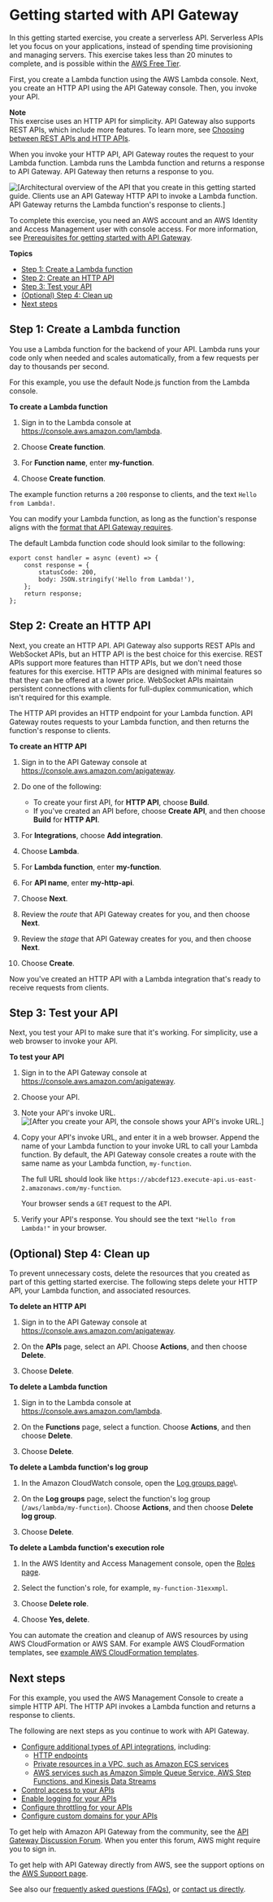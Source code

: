 # Getting started with API Gateway<a name="getting-started"></a>

In this getting started exercise, you create a serverless API\. Serverless APIs let you focus on your applications, instead of spending time provisioning and managing servers\. This exercise takes less than 20 minutes to complete, and is possible within the [AWS Free Tier](http://aws.amazon.com/free)\.

First, you create a Lambda function using the AWS Lambda console\. Next, you create an HTTP API using the API Gateway console\. Then, you invoke your API\.

**Note**  
This exercise uses an HTTP API for simplicity\. API Gateway also supports REST APIs, which include more features\. To learn more, see [Choosing between REST APIs and HTTP APIs](http-api-vs-rest.md)\.

When you invoke your HTTP API, API Gateway routes the request to your Lambda function\. Lambda runs the Lambda function and returns a response to API Gateway\. API Gateway then returns a response to you\.

![\[Architectural overview of the API that you create in this getting started guide. Clients use an API Gateway HTTP API to invoke a Lambda function. API Gateway returns the Lambda function's response to clients.\]](http://docs.aws.amazon.com/apigateway/latest/developerguide/images/getting-started-overview.png)

To complete this exercise, you need an AWS account and an AWS Identity and Access Management user with console access\. For more information, see [Prerequisites for getting started with API Gateway](setting-up.md)\.

**Topics**
+ [Step 1: Create a Lambda function](#getting-started-create-function)
+ [Step 2: Create an HTTP API](#getting-started-create-api)
+ [Step 3: Test your API](#getting-started-invoke-api)
+ [\(Optional\) Step 4: Clean up](#getting-started-cleanup)
+ [Next steps](#getting-started-next-steps)

## Step 1: Create a Lambda function<a name="getting-started-create-function"></a>

You use a Lambda function for the backend of your API\. Lambda runs your code only when needed and scales automatically, from a few requests per day to thousands per second\.

For this example, you use the default Node\.js function from the Lambda console\.

**To create a Lambda function**

1. Sign in to the Lambda console at [https://console\.aws\.amazon\.com/lambda](https://console.aws.amazon.com/lambda)\.

1. Choose **Create function**\.

1. For **Function name**, enter **my\-function**\.

1. Choose **Create function**\.

The example function returns a `200` response to clients, and the text `Hello from Lambda!`\.

You can modify your Lambda function, as long as the function's response aligns with the [format that API Gateway requires](http-api-develop-integrations-lambda.md#http-api-develop-integrations-lambda.response)\.

The default Lambda function code should look similar to the following:

```
export const handler = async (event) => {
    const response = {
        statusCode: 200,
        body: JSON.stringify('Hello from Lambda!'),
    };
    return response;
};
```

## Step 2: Create an HTTP API<a name="getting-started-create-api"></a>

Next, you create an HTTP API\. API Gateway also supports REST APIs and WebSocket APIs, but an HTTP API is the best choice for this exercise\. REST APIs support more features than HTTP APIs, but we don't need those features for this exercise\. HTTP APIs are designed with minimal features so that they can be offered at a lower price\. WebSocket APIs maintain persistent connections with clients for full\-duplex communication, which isn't required for this example\.

The HTTP API provides an HTTP endpoint for your Lambda function\. API Gateway routes requests to your Lambda function, and then returns the function's response to clients\.



**To create an HTTP API**

1. Sign in to the API Gateway console at [https://console\.aws\.amazon\.com/apigateway](https://console.aws.amazon.com/apigateway)\.

1. Do one of the following:
   + To create your first API, for **HTTP API**, choose **Build**\.
   + If you've created an API before, choose **Create API**, and then choose **Build** for **HTTP API**\.

1. For **Integrations**, choose **Add integration**\.

1. Choose **Lambda**\.

1. For **Lambda function**, enter **my\-function**\.

1. For **API name**, enter **my\-http\-api**\.

1. Choose **Next**\.

1. Review the *route* that API Gateway creates for you, and then choose **Next**\.

1. Review the *stage* that API Gateway creates for you, and then choose **Next**\.

1. Choose **Create**\.

Now you've created an HTTP API with a Lambda integration that's ready to receive requests from clients\.

## Step 3: Test your API<a name="getting-started-invoke-api"></a>

Next, you test your API to make sure that it's working\. For simplicity, use a web browser to invoke your API\.

**To test your API**

1. Sign in to the API Gateway console at [https://console\.aws\.amazon\.com/apigateway](https://console.aws.amazon.com/apigateway)\.

1. Choose your API\.

1. Note your API's invoke URL\.  
![\[After you create your API, the console shows your API's invoke URL.\]](http://docs.aws.amazon.com/apigateway/latest/developerguide/images/getting-started-invoke-url.png)

1. Copy your API's invoke URL, and enter it in a web browser\. Append the name of your Lambda function to your invoke URL to call your Lambda function\. By default, the API Gateway console creates a route with the same name as your Lambda function, `my-function`\. 

   The full URL should look like `https://abcdef123.execute-api.us-east-2.amazonaws.com/my-function`\. 

   Your browser sends a `GET` request to the API\.

1. Verify your API's response\. You should see the text `"Hello from Lambda!"` in your browser\.

## \(Optional\) Step 4: Clean up<a name="getting-started-cleanup"></a>

To prevent unnecessary costs, delete the resources that you created as part of this getting started exercise\. The following steps delete your HTTP API, your Lambda function, and associated resources\.

**To delete an HTTP API**

1. Sign in to the API Gateway console at [https://console\.aws\.amazon\.com/apigateway](https://console.aws.amazon.com/apigateway)\.

1. On the **APIs** page, select an API\. Choose **Actions**, and then choose **Delete**\.

1. Choose **Delete**\.

**To delete a Lambda function**

1. Sign in to the Lambda console at [https://console\.aws\.amazon\.com/lambda](https://console.aws.amazon.com/lambda)\.

1. On the **Functions** page, select a function\. Choose **Actions**, and then choose **Delete**\.

1. Choose **Delete**\.

**To delete a Lambda function's log group**

1. In the Amazon CloudWatch console, open the [Log groups page](https://console.aws.amazon.com/cloudwatch/home#logs:)\.

1. On the **Log groups** page, select the function's log group \(`/aws/lambda/my-function`\)\. Choose **Actions**, and then choose **Delete log group**\.

1. Choose **Delete**\.

**To delete a Lambda function's execution role**

1. In the AWS Identity and Access Management console, open the [Roles page](https://console.aws.amazon.com/iam/home?#/roles)\.

1. Select the function's role, for example, `my-function-31exxmpl`\.

1. Choose **Delete role**\.

1. Choose **Yes, delete**\.

You can automate the creation and cleanup of AWS resources by using AWS CloudFormation or AWS SAM\. For example AWS CloudFormation templates, see [example AWS CloudFormation templates](https://github.com/awsdocs/amazon-api-gateway-developer-guide/tree/main/cloudformation-templates)\.

## Next steps<a name="getting-started-next-steps"></a>

For this example, you used the AWS Management Console to create a simple HTTP API\. The HTTP API invokes a Lambda function and returns a response to clients\.

The following are next steps as you continue to work with API Gateway\.
+ [Configure additional types of API integrations,](http-api-develop-integrations.md) including:
  + [HTTP endpoints](http-api-develop-integrations-http.md)
  + [Private resources in a VPC, such as Amazon ECS services](http-api-develop-integrations-private.md)
  + [AWS services such as Amazon Simple Queue Service, AWS Step Functions, and Kinesis Data Streams](http-api-develop-integrations-aws-services.md)
+ [Control access to your APIs](http-api-access-control.md)
+ [Enable logging for your APIs](http-api-logging.md)
+ [Configure throttling for your APIs](http-api-throttling.md)
+ [Configure custom domains for your APIs](http-api-custom-domain-names.md)

To get help with Amazon API Gateway from the community, see the [API Gateway Discussion Forum](http://forums.aws.amazon.com/forum.jspa?forumID=199)\. When you enter this forum, AWS might require you to sign in\.

To get help with API Gateway directly from AWS, see the support options on the [AWS Support page](http://aws.amazon.com/premiumsupport/)\.

See also our [frequently asked questions \(FAQs\)](http://aws.amazon.com/api-gateway/faqs/), or [contact us directly](http://aws.amazon.com/contact-us/)\.